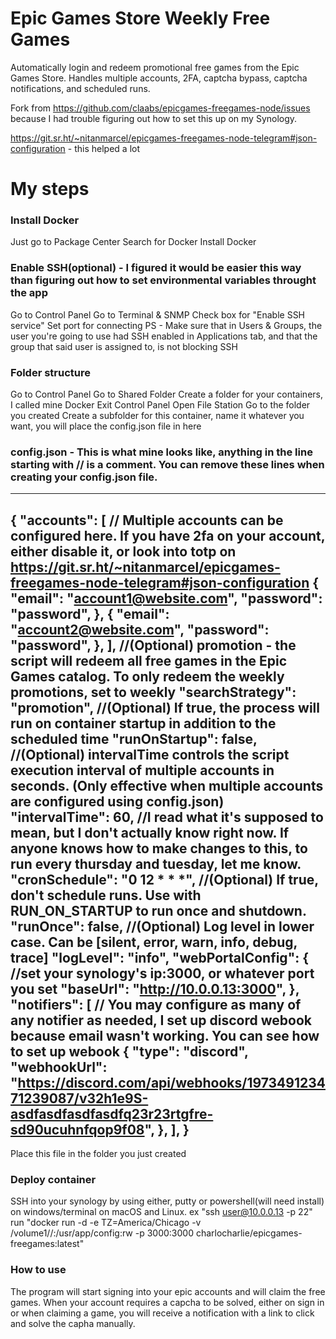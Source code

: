 # Epic Games Store Weekly Free Games

Automatically login and redeem promotional free games from the Epic Games Store.
Handles multiple accounts, 2FA, captcha bypass, captcha notifications, and scheduled runs.

Fork from https://github.com/claabs/epicgames-freegames-node/issues because I had trouble figuring out how to set this up on my Synology. 

https://git.sr.ht/~nitanmarcel/epicgames-freegames-node-telegram#json-configuration - this helped a lot

# My steps

### Install Docker
  Just go to Package Center
  Search for Docker
  Install Docker

### Enable SSH(optional) - I figured it would be easier this way than figuring out how to set environmental variables throught the app
  Go to Control Panel
  Go to Terminal & SNMP
  Check box for "Enable SSH service"
  Set port for connecting
  PS - Make sure that in Users & Groups, the user you're going to use had SSH enabled in Applications tab, and that the group that said user is assigned to, is not blocking SSH

### Folder structure
  Go to Control Panel
  Go to Shared Folder
  Create a folder for your containers, I called mine Docker
  Exit Control Panel
  Open File Station
  Go to the folder you created
  Create a subfolder for this container, name it whatever you want, you will place the config.json file in here 
  
### config.json - This is what mine looks like, anything in the line starting with // is a comment. You can remove these lines when creating your config.json file. 

---------------------------------------------------------------------------------------------------------------------------------------------------------
  {
  "accounts": [
  // Multiple accounts can be configured here. If you have 2fa on your account, either disable it, or look into totp on https://git.sr.ht/~nitanmarcel/epicgames-freegames-node-telegram#json-configuration 
    {
      "email": "account1@website.com",
      "password": "password",
    },
    {
      "email": "account2@website.com",
      "password": "password",
    },
  ],
  //(Optional) promotion - the script will redeem all free games in the Epic Games catalog. To only redeem the weekly promotions, set to weekly
  "searchStrategy": "promotion",
  //(Optional) If true, the process will run on container startup in addition to the scheduled time
  "runOnStartup": false,
  //(Optional) intervalTime controls the script execution interval of multiple accounts in seconds. (Only effective when multiple accounts are configured using config.json)
  "intervalTime": 60,
  //I read what it's supposed to mean, but I don't actually know right now. If anyone knows how to make changes to this, to run every thursday and tuesday, let me know. 
  "cronSchedule": "0 12 * * *",
  //(Optional) If true, don't schedule runs. Use with RUN_ON_STARTUP to run once and shutdown.
  "runOnce": false,
  //(Optional) Log level in lower case. Can be [silent, error, warn, info, debug, trace]
  "logLevel": "info",
  "webPortalConfig": {
    //set your synology's ip:3000, or whatever port you set
    "baseUrl": "http://10.0.0.13:3000",
  },
  "notifiers": [
  // You may configure as many of any notifier as needed, I set up discord webook because email wasn't working. You can see how to set up webook
  {
  "type": "discord",
    "webhookUrl": "https://discord.com/api/webhooks/197349123471239087/v32h1e9S-asdfasdfasdfasdfq23r23rtgfre-sd90ucuhnfqop9f08",
  },
  ],
}
------------------------------------------------------------------------------------------------------------

Place this file in the folder you just created

### Deploy container

SSH into your synology by using either, putty or powershell(will need install) on windows/terminal on macOS and Linux. ex "ssh user@10.0.0.13 -p 22"
run "docker run -d -e TZ=America/Chicago -v /volume1/<docker folder name>/<container folder name>:/usr/app/config:rw -p 3000:3000 charlocharlie/epicgames-freegames:latest"


### How to use

The program will start signing into your epic accounts and will claim the free games. When your account requires a capcha to be solved, either on sign in or when claiming a game, you will receive a notification with a link to click and solve the capha manually.
